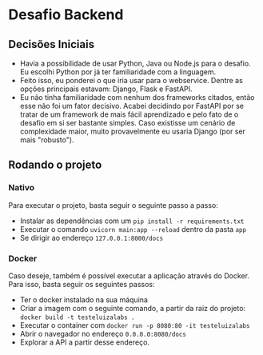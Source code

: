 # Desafio Backend

## Decisões Iniciais

- Havia a possibilidade de usar Python, Java ou Node.js para o desafio. Eu escolhi Python por já ter familiaridade com a linguagem.
- Feito isso, eu ponderei o que iria usar para o webservice. Dentre as opções principais estavam: Django, Flask e FastAPI.
- Eu não tinha familiaridade com nenhum dos frameworks citados, então esse não foi um fator decisivo. Acabei decidindo por FastAPI por se tratar de um framework de mais fácil aprendizado e pelo fato de o desafio em si ser bastante simples. Caso existisse um cenário de complexidade maior, muito provavelmente eu usaria Django (por ser mais "robusto").

## Rodando o projeto

### Nativo

Para executar o projeto, basta seguir o seguinte passo a passo:

- Instalar as dependências com um `pip install -r requirements.txt`
- Executar o comando `uvicorn main:app --reload` dentro da pasta `app`
- Se dirigir ao endereço `127.0.0.1:8000/docs`

### Docker

Caso deseje, também é possível executar a aplicação através do Docker. Para isso, basta seguir os seguintes passos:

- Ter o docker instalado na sua máquina
- Criar a imagem com o seguinte comando, a partir da raiz do projeto: `docker build -t testeluizalabs .`
- Executar o container com `docker run -p 8080:80 -it testeluizalabs`
- Abrir o navegador no endereço `0.0.0.0:8080/docs`
- Explorar a API a partir desse endereço.
